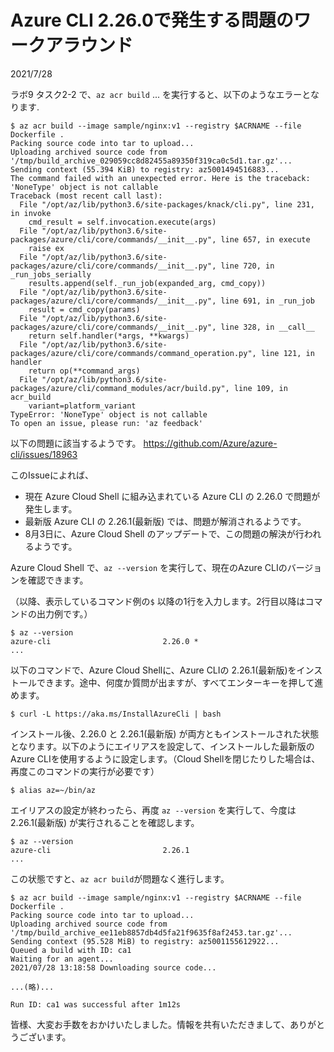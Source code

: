 # Azure CLI 2.26.0で発生する問題のワークアラウンド

2021/7/28

ラボ9 タスク2-2 で、`az acr build` ... を実行すると、以下のようなエラーとなります.

```
$ az acr build --image sample/nginx:v1 --registry $ACRNAME --file Dockerfile .
Packing source code into tar to upload...
Uploading archived source code from '/tmp/build_archive_029059cc8d82455a89350f319ca0c5d1.tar.gz'...
Sending context (55.394 KiB) to registry: az5001494516883...
The command failed with an unexpected error. Here is the traceback:
'NoneType' object is not callable
Traceback (most recent call last):
  File "/opt/az/lib/python3.6/site-packages/knack/cli.py", line 231, in invoke
    cmd_result = self.invocation.execute(args)
  File "/opt/az/lib/python3.6/site-packages/azure/cli/core/commands/__init__.py", line 657, in execute
    raise ex
  File "/opt/az/lib/python3.6/site-packages/azure/cli/core/commands/__init__.py", line 720, in _run_jobs_serially
    results.append(self._run_job(expanded_arg, cmd_copy))
  File "/opt/az/lib/python3.6/site-packages/azure/cli/core/commands/__init__.py", line 691, in _run_job
    result = cmd_copy(params)
  File "/opt/az/lib/python3.6/site-packages/azure/cli/core/commands/__init__.py", line 328, in __call__
    return self.handler(*args, **kwargs)
  File "/opt/az/lib/python3.6/site-packages/azure/cli/core/commands/command_operation.py", line 121, in handler
    return op(**command_args)
  File "/opt/az/lib/python3.6/site-packages/azure/cli/command_modules/acr/build.py", line 109, in acr_build
    variant=platform_variant
TypeError: 'NoneType' object is not callable
To open an issue, please run: 'az feedback'
```

以下の問題に該当するようです。
https://github.com/Azure/azure-cli/issues/18963

このIssueによれば、

- 現在 Azure Cloud Shell に組み込まれている Azure CLI の 2.26.0 で問題が発生します。
- 最新版 Azure CLI の 2.26.1(最新版) では、問題が解消されるようです。
- 8月3日に、Azure Cloud Shell のアップデートで、この問題の解決が行われるようです。

Azure Cloud Shell で、`az --version` を実行して、現在のAzure CLIのバージョンを確認できます。

（以降、表示しているコマンド例の`$` 以降の1行を入力します。2行目以降はコマンドの出力例です。）

```
$ az --version
azure-cli                         2.26.0 *
...
```

以下のコマンドで、Azure Cloud Shellに、Azure CLIの 2.26.1(最新版)をインストールできます。途中、何度か質問が出ますが、すべてエンターキーを押して進めます。

```
$ curl -L https://aka.ms/InstallAzureCli | bash
```

インストール後、2.26.0 と 2.26.1(最新版) が両方ともインストールされた状態となります。以下のようにエイリアスを設定して、インストールした最新版のAzure CLIを使用するように設定します。（Cloud Shellを閉じたりした場合は、再度このコマンドの実行が必要です）

```
$ alias az=~/bin/az
```

エイリアスの設定が終わったら、再度 `az --version` を実行して、今度は 2.26.1(最新版) が実行されることを確認します。

```
$ az --version
azure-cli                         2.26.1
...
```

この状態ですと、`az acr build`が問題なく進行します。

```
$ az acr build --image sample/nginx:v1 --registry $ACRNAME --file Dockerfile .
Packing source code into tar to upload...
Uploading archived source code from '/tmp/build_archive_ee11eb8857db4d5fa21f9635f8af2453.tar.gz'...
Sending context (95.528 MiB) to registry: az5001155612922...
Queued a build with ID: ca1
Waiting for an agent...
2021/07/28 13:18:58 Downloading source code...

...(略)...

Run ID: ca1 was successful after 1m12s
```

皆様、大変お手数をおかけいたしました。情報を共有いただきまして、ありがとうございます。
